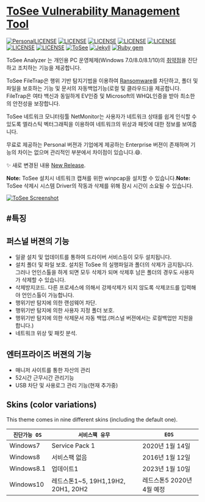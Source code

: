 [ToSee Vulnerability Management Tool](https://tosee.isecurekr.com/)
===================================================================

[![PersonalLICENSE](https://img.shields.io/badge/Personal_Version_license-freeware-lightgrey.svg)](https://tosee.isecurekr.com/) [![LICENSE](https://img.shields.io/badge/ICS-freeware-brightgreen)](http://www.overbyte.eu/frame_index.html) [![LICENSE](https://img.shields.io/badge/OpenSSL-OpenSSL-brightgreen)](https://www.openssl.org/source/license-openssl-ssleay.txt) [![LICENSE](https://img.shields.io/badge/VirtualTreeview-MIT1.1-blue)](http://www.soft-gems.net/index.php/controls/virtual-treeview) [![LICENSE](https://img.shields.io/badge/OnGuardVCL-MIT1.1-blue)](https://github.com/TurboPack/OnGuard-VCL) [![LICENSE](https://img.shields.io/badge/ProjectJEDI-MPL.1-blue)](https://github.com/TurboPack/OnGuard-VCL) [![LICENSE](https://img.shields.io/badge/WinPcap-WinPcap-blue)](https://www.winpcap.org/misc/copyright.htm) [![ToSee](https://img.shields.io/badge/ToSee-v2.0.0-orange)](https://tosee.isecurekr.com/) [![Jekyll](https://img.shields.io/badge/jekyll-%3E%3D%203.6-blue.svg)](https://jekyllrb.com/) [![Ruby gem](https://img.shields.io/gem/v/minimal-mistakes-jekyll.svg)](https://rubygems.org/gems/minimal-mistakes-jekyll)

ToSee Analyzer 는 개인용 PC 운영체제(Windows 7.0/8.0/8.1/10)의 [취약점](vulnerability.md)을 진단하고 조치하는 기능을 제공합니다.

ToSee FileTrap은 행위 기반 탐지기법을 이용하여 [Ransomware](ransomware.md)를 차단하고, 폴더 및 파일을 보호하는 기능 및 문서의 자동백업기능(로컬 및 클라우드)을 제공합니다. FileTrap은 여타 백신과 동일하게 EV인증 및 Microsoft의 WHQL인증을 받아 최소한의 안전성을 보장합니다.

ToSee 네트워크 모니터링툴 NetMonitor는 사용자가 네트워크 상태를 쉽게 인식할 수 있도록 엘라스틱 벡터그래픽을 이용하여 네트워크의 위상과 패킷에 대한 정보를 보여줍니다.

무료로 제공하는 Personal 버젼과 기업에게 제공하는 Enterprise 버젼이 존재하며 기능의 차이는 없으며 관리적인 부분에서 차이점이 있습니다.:smile:.

:sparkles: 새로 변경된 내용 [New Release](CHANGELOG.md).

**Note:** ToSee 설치시 네트워크 캡쳐를 위한 winpcap을 설치할 수 있습니다.**Note:** ToSee 삭제시 시스템 Driver의 작동과 삭제를 위해 잠시 시간이 소요될 수 있습니다.

[![ToSee Screenshot](tosee_screenshot.png)](https://www.isecurekr.com)

#특징
-----

퍼스널 버젼의 기능
------------------

-	일괄 설치 및 업데이트를 통하여 드라이버 서비스등이 모두 설치됩니다.
-	설치 폴더 및 파일 보호. 설치된 ToSee 의 실행파일과 폴더의 삭제가 금지됩니다. 그러나 언인스톨을 하게 되면 모두 삭제가 되며 삭제후 남은 폴더의 경우도 사용자가 삭제할 수 있습니다.
-	삭제방지코드. 다른 프로세스에 의해서 강제삭제가 되지 않도록 삭제코드를 입력해야 언인스톨이 가능합니다.
-	행위기반 탐지에 의한 랜섬웨어 차단.
-	행위기반 탐지에 의한 사용자 지정 폴더 보호.
-	행위기반 탐지에 의한 삭제문서 자동 백업.(퍼스널 버젼에서는 로컬백업만 지원을 합니다.)
-	네트워크 위상 및 패킷 분석.

엔터프라이즈 버젼의 기능
------------------------

-	매니저 사이트를 통한 자산의 관리
-	52시간 근무시간 관리기능
-	USB 차단 및 사용로그 관리 기능(현재 추가중)

Skins (color variations)
------------------------

This theme comes in nine different skins (including the default one).

| `진단가능 OS` | `서비스팩 유무`                    | `EOS`                     |
|---------------|------------------------------------|---------------------------|
| Windows7      | Service Pack 1                     | 2020년 1월 14일           |
| Windows8      | 서비스팩 없음                      | 2016년 1월 12일           |
| Windows8.1    | 업데이트1                          | 2023년 1월 10일           |
| Windows10     | 레드스톤1~5, 19H1,19H2, 20H1, 20H2 | 레드스톤5 2020년 4월 예정 |

